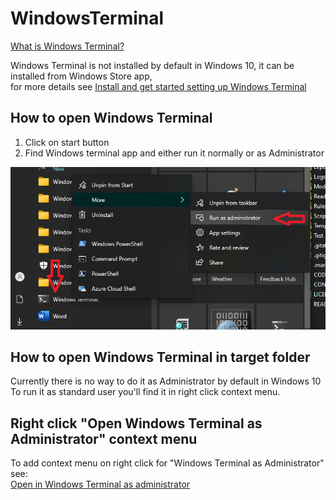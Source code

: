 
# WindowsTerminal

[What is Windows Terminal?][about terminal]

Windows Terminal is not installed by default in Windows 10, it can be installed from Windows Store app,\
for more details see [Install and get started setting up Windows Terminal][install windows terminal]

## How to open Windows Terminal

1. Click on start button
2. Find Windows terminal app and either run it normally or as Administrator

![Alternate text](Screenshots/WindowsTerminal.png)

## How to open Windows Terminal in target folder

Currently there is no way to do it as Administrator by default in Windows 10\
To run it as standard user you'll find it in right click context menu.

## Right click "Open Windows Terminal as Administrator" context menu

To add context menu on right click for "Windows Terminal as Administrator" see:\
[Open in Windows Terminal as administrator][terminal as admin]

[terminal as admin]: https://www.tenforums.com/tutorials/178668-add-remove-open-windows-terminal-administrator-context-menu.html
[install windows terminal]: https://docs.microsoft.com/en-us/windows/terminal/install
[about terminal]: https://docs.microsoft.com/en-us/windows/terminal
